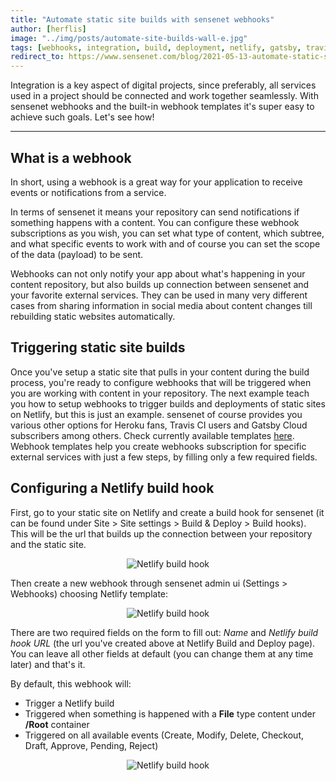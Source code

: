 ```yaml
---
title: "Automate static site builds with sensenet webhooks"
author: [herflis]
image: "../img/posts/automate-site-builds-wall-e.jpg"
tags: [webhooks, integration, build, deployment, netlify, gatsby, travis ci]
redirect_to: https://www.sensenet.com/blog/2021-05-13-automate-static-site-builds-with-sensenet-webhooks
---
```


Integration is a key aspect of digital projects, since preferably, all services used in a project should be connected and work together seamlessly. With sensenet webhooks and the built-in webhook templates it's super easy to achieve such goals. Let's see how!

---

## What is a webhook

In short, using a webhook is a great way for your application to receive events or notifications from a service.

In terms of sensenet it means your repository can send notifications if something happens with a content. You can configure these webhook subscriptions as you wish, you can set what type of content, which subtree, and what specific events to work with and of course you can set the scope of the data (payload) to be sent.

Webhooks can not only notify your app about what's happening in your content repository, but also builds up connection between sensenet and your favorite external services. They can be used in many very different cases from sharing information in social media about content changes till rebuilding static websites automatically.

## Triggering static site builds

Once you've setup a static site that pulls in your content during the build process, you're ready to configure webhooks that will be triggered when you are working with content in your repository. The next example teach you how to setup webhooks to trigger builds and deployments of static sites on Netlify, but this is just an example. sensenet of course provides you various other options for Heroku fans, Travis CI users and Gatsby Cloud subscribers among others. Check currently available templates [here](https://docs.sensenet.com/integrations/webhook). Webhook templates help you create webhooks subscription for specific external services with just a few steps, by filling only a few required fields.

## Configuring a Netlify build hook

First, go to your static site on Netlify and create a build hook for sensenet (it can be found under Site > Site settings > Build & Deploy > Build hooks). This will be the url that builds up the connection between your repository and the static site.

<p align="center">
<img src="/img/posts/netlify-build-hook.jpg" alt="Netlify build hook">
</p>

Then create a new webhook through sensenet admin ui (Settings > Webhooks) choosing Netlify template:

<p align="center">
<img src="/img/posts/netlify-webhook-template.jpg" alt="Netlify build hook">
</p>

There are two required fields on the form to fill out: *Name* and *Netlify build hook URL* (the url you've created above at Netlify Build and Deploy page). You can leave all other fields at default (you can change them at any time later) and that's it.

By default, this webhook will:

- Trigger a Netlify build
- Triggered when something is happened with a **File** type content under **/Root** container
- Triggered on all available events (Create, Modify, Delete, Checkout, Draft, Approve, Pending, Reject)

<p align="center">
<img src="/img/posts/new-netlify-webhook.jpg" alt="Netlify build hook">
</p>
